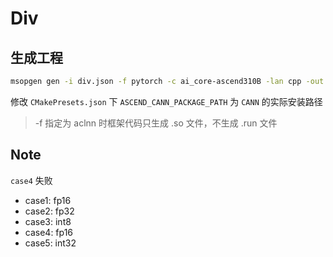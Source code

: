 # Div

## 生成工程

```bash
msopgen gen -i div.json -f pytorch -c ai_core-ascend310B -lan cpp -out div/
```

修改 `CMakePresets.json` 下 `ASCEND_CANN_PACKAGE_PATH` 为 `CANN` 的实际安装路径

> -f 指定为 aclnn 时框架代码只生成 .so 文件，不生成 .run 文件

## Note

`case4` 失败

- case1: fp16
- case2: fp32
- case3: int8
- case4: fp16
- case5: int32